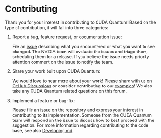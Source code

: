 # Contributing

Thank you for your interest in contributing to CUDA Quantum! Based on the type
of contribution, it will fall into three categories:

1. Report a bug, feature request, or documentation issue:

    File an [issue][cuda_quantum_issues] describing what you encountered or what
    you want to see changed. The NVIDIA team will evaluate the issues and triage
    them, scheduling them for a release. If you believe the issue needs priority
    attention comment on the issue to notify the team.

1. Share your work built upon CUDA Quantum:

    We would love to hear more about your work! Please share with us on [GitHub
    Discussions](https://github.com/NVIDIA/cuda-quantum/discussions) or consider
    contributing to our [examples](./docs/sphinx/examples/)! We also take any
    CUDA Quantum related questions on this forum.

1. Implement a feature or bug-fix:

    Please file an [issue][cuda_quantum_issues] on the repository and express
    your interest in contributing to its implementation. Someone from the CUDA
    Quantum team will respond on the issue to discuss how to best proceed with
    the suggestion. For more information regarding contributing to the code
    base, see also [Developing.md](./Developing.md).

[cuda_quantum_issues]: https://github.com/NVIDIA/cuda-quantum/issues
